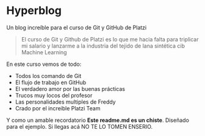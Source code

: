 # Hyperblog
Un blog increíble para el curso de Git y GitHub de Platzi 
> El curso de Git y Github de Platzi es lo que me hacia falta para triplicar mi salario y lanzarme a la industria del tejido de lana sintética cib Machine Learning

En este curso vemos de todo:
- Todos los comando de Git
- El flujo de trabajo en GitHub
- El verdadero amor por las buenas prácticas 
- Trucos muy locos del profesor
- Las personalidades multiples de Freddy
- Crado por el increible Platzi Team

Y como un amable recordatorio **Este readme.md es un chiste**. Diseñado para el ejemplo. Si llegas acá NO TE LO TOMEN ENSERIO.